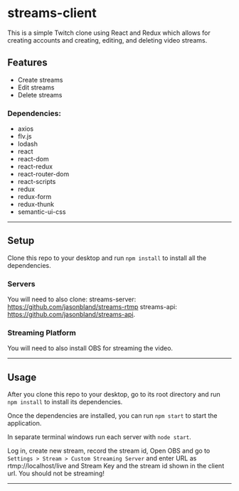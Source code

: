 streams-client
============

This is a simple Twitch clone using React and Redux which allows for creating accounts and creating, editing, and deleting video streams.


## Features
- Create streams
- Edit streams
- Delete streams


### Dependencies:
- axios
- flv.js
- lodash
- react
- react-dom
- react-redux
- react-router-dom
- react-scripts
- redux
- redux-form
- redux-thunk
- semantic-ui-css

---

## Setup
Clone this repo to your desktop and run `npm install` to install all the dependencies.

### Servers 
You will need to also clone: 
streams-server: https://github.com/jasonbland/streams-rtmp
streams-api: https://github.com/jasonbland/streams-api.

### Streaming Platform
You will need to also install OBS for streaming the video.

---

## Usage
After you clone this repo to your desktop, go to its root directory and run `npm install` to install its dependencies.

Once the dependencies are installed, you can run `npm start` to start the application.

In separate terminal windows run each server with `node start`.

Log in, create new stream, record the stream id, Open OBS and go to `Settings > Stream > Custom Streaming Server` and enter URL as rtmp://localhost/live and Stream Key and the stream id shown in the client url. You should not be streaming!

---



